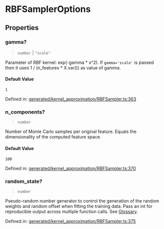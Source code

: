 # RBFSamplerOptions

## Properties

### gamma?

> `number` \| `"scale"`

Parameter of RBF kernel: exp(-gamma \* x^2). If `gamma='scale'` is passed then it uses 1 / (n\_features \* X.var()) as value of gamma.

#### Default Value

`1`

Defined in:  [generated/kernel\_approximation/RBFSampler.ts:363](https://github.com/transitive-bullshit/scikit-learn-ts/blob/92ab806/packages/sklearn/src/generated/kernel_approximation/RBFSampler.ts#L363)

### n\_components?

> `number`

Number of Monte Carlo samples per original feature. Equals the dimensionality of the computed feature space.

#### Default Value

`100`

Defined in:  [generated/kernel\_approximation/RBFSampler.ts:370](https://github.com/transitive-bullshit/scikit-learn-ts/blob/92ab806/packages/sklearn/src/generated/kernel_approximation/RBFSampler.ts#L370)

### random\_state?

> `number`

Pseudo-random number generator to control the generation of the random weights and random offset when fitting the training data. Pass an int for reproducible output across multiple function calls. See [Glossary](../../glossary.html#term-random_state).

Defined in:  [generated/kernel\_approximation/RBFSampler.ts:375](https://github.com/transitive-bullshit/scikit-learn-ts/blob/92ab806/packages/sklearn/src/generated/kernel_approximation/RBFSampler.ts#L375)
